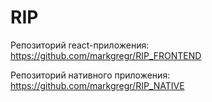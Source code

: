 # RIP
Репозиторий react-приложения:
https://github.com/markgregr/RIP_FRONTEND

Репозиторий нативного приложения:
https://github.com/markgregr/RIP_NATIVE